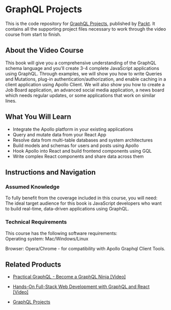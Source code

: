 # GraphQL Projects
This is the code repository for [GraphQL Projects](https://www.packtpub.com/web-development/hands-full-stack-web-development-graphql-and-react-video?utm_source=github&utm_medium=repository&utm_campaign=9781838555054), published by [Packt](https://www.packtpub.com/?utm_source=github). It contains all the supporting project files necessary to work through the video course from start to finish.
## About the Video Course
This book will give you a comprehensive understanding of the GraphQL schema language and you'll create 3-4 complete JavaScript applications using GraphQL. Through examples, we will show you how to write Queries and Mutations, plug-in authentication/authorization, and enable caching in a client application using Apollo Client.
We will also show you how to create a Job Board application, an advanced social media application, a news board which needs regular updates, or some applications that work on similar lines.

<H2>What You Will Learn</H2>
<DIV class=book-info-will-learn-text>
<UL>
<LI>Integrate the Apollo platform in your existing applications 
<LI>Query and mutate data from your React App 
<LI>Resolve data from multi-table databases and system architectures 
<LI>Build models and schemas for users and posts using Apollo 
<LI>Hook Apollo into React and build frontend components using GQL 
<LI>Write complex React components and share data across them </LI></UL></DIV>

## Instructions and Navigation
### Assumed Knowledge
To fully benefit from the coverage included in this course, you will need:<br/>
The ideal target audience for this book is JavaScript developers who want to build real-time, data-driven applications using GraphQL.
### Technical Requirements
This course has the following software requirements:<br/>
Operating system: Mac/Windows/Linux

Browser: Opera/Chrome - for compatibility with Apollo Graphql Client Tools.

## Related Products
* [Practical GraphQL - Become a GraphQL Ninja [Video]](https://www.packtpub.com/application-development/practical-graphql-become-graphql-ninja-video?utm_source=github&utm_medium=repository&utm_campaign=9781838823009)

* [Hands-On Full-Stack Web Development with GraphQL and React [Video]](https://www.packtpub.com/web-development/hands-full-stack-web-development-graphql-and-react-video?utm_source=github&utm_medium=repository&utm_campaign=9781838555054)

* [GraphQL Projects](https://www.packtpub.com/web-development/hands-full-stack-web-development-graphql-and-react-video?utm_source=github&utm_medium=repository&utm_campaign=9781838555054)

